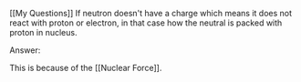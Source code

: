 [[My Questions]] If neutron doesn't have a charge which means it does not react with proton or electron, in that case how the neutral is packed with proton in nucleus.

Answer:

This is because of the [[Nuclear Force]].